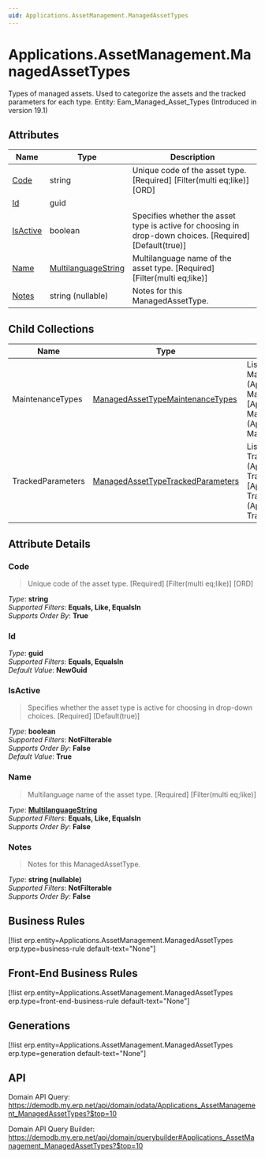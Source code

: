 ```yaml
---
uid: Applications.AssetManagement.ManagedAssetTypes
---
```

# Applications.AssetManagement.ManagedAssetTypes

Types of managed assets. Used to categorize the assets and the tracked parameters for each type. Entity: Eam_Managed_Asset_Types (Introduced in version 19.1)

## Attributes

| Name | Type | Description |
| ---- | ---- | --- |
| [Code](Applications.AssetManagement.ManagedAssetTypes.md#code) | string | Unique code of the asset type. [Required] [Filter(multi eq;like)] [ORD] 
| [Id](Applications.AssetManagement.ManagedAssetTypes.md#id) | guid |  
| [IsActive](Applications.AssetManagement.ManagedAssetTypes.md#isactive) | boolean | Specifies whether the asset type is active for choosing in drop-down choices. [Required] [Default(true)] 
| [Name](Applications.AssetManagement.ManagedAssetTypes.md#name) | [MultilanguageString](../data-types.md#multilanguagestring) | Multilanguage name of the asset type. [Required] [Filter(multi eq;like)] 
| [Notes](Applications.AssetManagement.ManagedAssetTypes.md#notes) | string (nullable) | Notes for this ManagedAssetType. 

## Child Collections

| Name | Type | Description |
| ---- | ---- | --- |
| MaintenanceTypes | [ManagedAssetTypeMaintenanceTypes](Applications.AssetManagement.ManagedAssetTypeMaintenanceTypes.md) | List of [ManagedAssetType<br />MaintenanceType](Applications.AssetManagement.ManagedAssetType<br />MaintenanceTypes.md) child objects, based on the [Applications.AssetManagement.ManagedAssetType<br />MaintenanceType.ManagedAssetType](Applications.AssetManagement.ManagedAssetType<br />MaintenanceTypes.md#managedassettype) back  
| TrackedParameters | [ManagedAssetTypeTrackedParameters](Applications.AssetManagement.ManagedAssetTypeTrackedParameters.md) | List of [ManagedAssetType<br />TrackedParameter](Applications.AssetManagement.ManagedAssetType<br />TrackedParameters.md) child objects, based on the [Applications.AssetManagement.ManagedAssetType<br />TrackedParameter.ManagedAssetType](Applications.AssetManagement.ManagedAssetType<br />TrackedParameters.md#managedassettype) back  


## Attribute Details

### Code

> Unique code of the asset type. [Required] [Filter(multi eq;like)] [ORD]

_Type_: **string**  
_Supported Filters_: **Equals, Like, EqualsIn**  
_Supports Order By_: **True**  

### Id

_Type_: **guid**  
_Supported Filters_: **Equals, EqualsIn**  
_Default Value_: **NewGuid**  

### IsActive

> Specifies whether the asset type is active for choosing in drop-down choices. [Required] [Default(true)]

_Type_: **boolean**  
_Supported Filters_: **NotFilterable**  
_Supports Order By_: **False**  
_Default Value_: **True**  

### Name

> Multilanguage name of the asset type. [Required] [Filter(multi eq;like)]

_Type_: **[MultilanguageString](../data-types.md#multilanguagestring)**  
_Supported Filters_: **Equals, Like, EqualsIn**  
_Supports Order By_: **False**  

### Notes

> Notes for this ManagedAssetType.

_Type_: **string (nullable)**  
_Supported Filters_: **NotFilterable**  
_Supports Order By_: **False**  



## Business Rules

[!list erp.entity=Applications.AssetManagement.ManagedAssetTypes erp.type=business-rule default-text="None"]

## Front-End Business Rules

[!list erp.entity=Applications.AssetManagement.ManagedAssetTypes erp.type=front-end-business-rule default-text="None"]

## Generations

[!list erp.entity=Applications.AssetManagement.ManagedAssetTypes erp.type=generation default-text="None"]

## API

Domain API Query:
<https://demodb.my.erp.net/api/domain/odata/Applications_AssetManagement_ManagedAssetTypes?$top=10>

Domain API Query Builder:
<https://demodb.my.erp.net/api/domain/querybuilder#Applications_AssetManagement_ManagedAssetTypes?$top=10>

